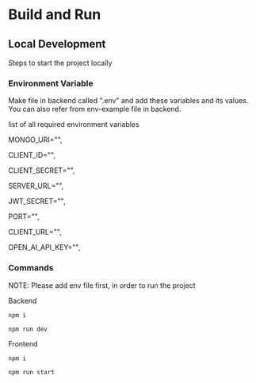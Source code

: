 # Build and Run

## Local Development

Steps to start the project locally

### Environment Variable

Make file in backend called ".env" and add these variables and its values. You can also refer from env-example file in backend.

list of all required environment variables

MONGO_URI="",

CLIENT_ID="",

CLIENT_SECRET="",

SERVER_URL="",

JWT_SECRET="",

PORT="",

CLIENT_URL="",

OPEN_AI_API_KEY="",

### Commands

NOTE: Please add env file first, in order to run the project

Backend

```
npm i
```

```
npm run dev
```

Frontend

```
npm i
```

```
npm run start
```

